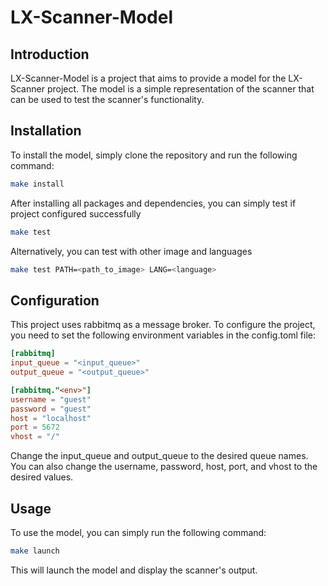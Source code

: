 # LX-Scanner-Model

## Introduction
LX-Scanner-Model is a project that aims to provide a model for the LX-Scanner project. 
The model is a simple representation of the scanner that can be used to test the scanner's functionality.

## Installation
To install the model, simply clone the repository and run the following command:

```bash
make install
```

After installing all packages and dependencies, you can simply test if project configured successfully

```bash
make test
```

Alternatively, you can test with other image and languages
    
```bash
make test PATH=<path_to_image> LANG=<language>
```

## Configuration
This project uses rabbitmq as a message broker. To configure the project,
you need to set the following environment variables in the config.toml file:
    
```toml
[rabbitmq]
input_queue = "<input_queue>"
output_queue = "<output_queue>"

[rabbitmq."<env>"]
username = "guest"
password = "guest"
host = "localhost"
port = 5672
vhost = "/"
```
Change the input_queue and output_queue to the desired queue names.
You can also change the username, password, host, port, and vhost to the desired values.

## Usage
To use the model, you can simply run the following command:

```bash
make launch
```

This will launch the model and display the scanner's output.

